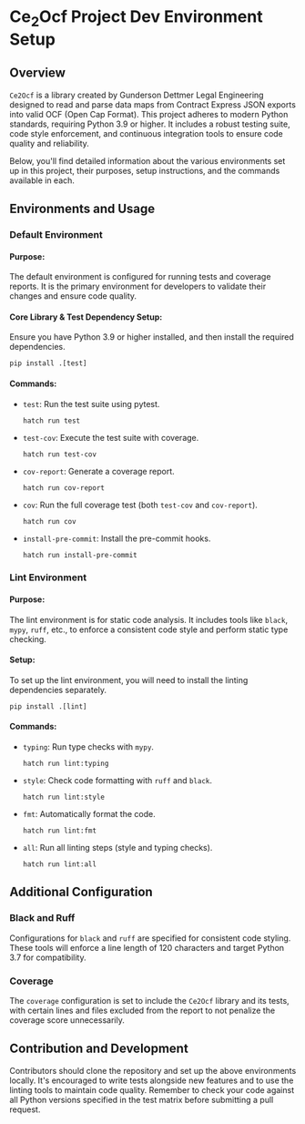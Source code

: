 # Ce<sub>2</sub>Ocf Project Dev Environment Setup

## Overview

`Ce2Ocf` is a library created by Gunderson Dettmer Legal Engineering designed to read and parse data maps from Contract Express JSON exports into valid OCF (Open Cap Format). This project adheres to modern Python standards, requiring Python 3.9 or higher. It includes a robust testing suite, code style enforcement, and continuous integration tools to ensure code quality and reliability.

Below, you'll find detailed information about the various environments set up in this project, their purposes, setup instructions, and the commands available in each.

## Environments and Usage

### Default Environment

#### Purpose:
The default environment is configured for running tests and coverage reports. It is the primary environment for developers to validate their changes and ensure code quality.

#### Core Library & Test Dependency Setup:
Ensure you have Python 3.9 or higher installed, and then install the required dependencies.

```shell
pip install .[test]
```

#### Commands:
- `test`: Run the test suite using pytest.
  ```shell
  hatch run test
  ```
- `test-cov`: Execute the test suite with coverage.
  ```shell
  hatch run test-cov
  ```
- `cov-report`: Generate a coverage report.
  ```shell
  hatch run cov-report
  ```
- `cov`: Run the full coverage test (both `test-cov` and `cov-report`).
  ```shell
  hatch run cov
  ```
- `install-pre-commit`: Install the pre-commit hooks.
  ```shell
  hatch run install-pre-commit
  ```

### Lint Environment

#### Purpose:
The lint environment is for static code analysis. It includes tools like `black`, `mypy`, `ruff`, etc., to enforce a consistent code style and perform static type checking.

#### Setup:
To set up the lint environment, you will need to install the linting dependencies separately.

```shell
pip install .[lint]
```

#### Commands:
- `typing`: Run type checks with `mypy`.
  ```shell
  hatch run lint:typing
  ```
- `style`: Check code formatting with `ruff` and `black`.
  ```shell
  hatch run lint:style
  ```
- `fmt`: Automatically format the code.
  ```shell
  hatch run lint:fmt
  ```
- `all`: Run all linting steps (style and typing checks).
  ```shell
  hatch run lint:all
  ```

## Additional Configuration

### Black and Ruff

Configurations for `black` and `ruff` are specified for consistent code styling. These tools will enforce a line length of 120 characters and target Python 3.7 for compatibility.

### Coverage

The `coverage` configuration is set to include the `Ce2Ocf` library and its tests, with certain lines and files excluded from the report to not penalize the coverage score unnecessarily.


## Contribution and Development

Contributors should clone the repository and set up the above environments locally. It's encouraged to write tests alongside new features and to use the linting tools to maintain code quality. Remember to check your code against all Python versions specified in the test matrix before submitting a pull request.
